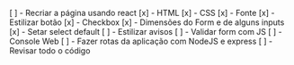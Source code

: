 [ ] - Recriar a página usando react
    [x] - HTML
    [x] - CSS
    [x] - Fonte
    [x] - Estilizar botão
    [x] - Checkbox 
    [x] - Dimensões do Form e de alguns inputs
    [x] - Setar select default
    [ ] - Estilizar avisos
[ ] - Validar form com JS
[ ] - Console Web
[ ] - Fazer rotas da aplicação com NodeJS e express
[ ] - Revisar todo o código
